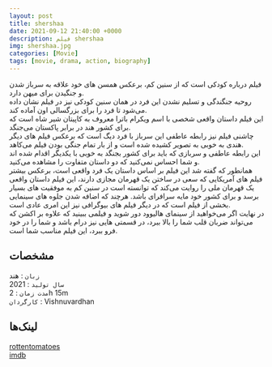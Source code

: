 ```yaml
---
layout: post
title: shershaa
date: 2021-09-12 21:40:00 +0000
description: فیلم shershaa
img: shershaa.jpg
categories: [Movie]
tags: [movie, drama, action, biography]
---
```


فیلم درباره کودکی است که از سنین کم، برعکس همسن های خود علاقه به سرباز شدن و جنگیدن برای میهن دارد.  
روحیه جنگندگی و تسلیم نشدن این فرد در همان سنین کودکی نیز در فیلم نشان داده می‌شود تا فرد را برای بزرگسالی اون آماده کند.  
این فیلم داستان واقعی شخصی با اسم ویکرام باترا معروف به کاپیتان شیر شاه است که برای کشور هند در برابر پاکستان می‌جنگد.  
چاشنی فیلم نیز رابطه عاطفی این سرباز با فرد دیگ است که برعکس فیلم های دیگر هندی به خوبی به تصویر کشیده شده است و از بار تمام جنگی بودن فیلم می‌کاهد.  
این رابطه عاطفی و سربازی که باید برای کشور بجنگد به خوبی با یکدیگر اقدام شده اند و شما احساس نمی‌کنید که دو داستان متفاوت را مشاهده می‌کنید.  
همانطور که گفته شد این فیلم بر اساس داستان یک فرد واقعی است، برعکس بیشتر فیلم های آمریکایی که سعی در ساختن یک قهرمان مجازی دارند، این فیلم داستان واقعی یک قهرمان ملی را روایت می‌کند که توانسته است در سنین کم به موفقیت های بسیار برسد و برای کشور خود مایه سرافرای باشد. هرچند که اضافه شدن جلوه های سینمایی بخشی از فیلم است که در دیگر فیلم های بیوگرافی نیز این امری عادی است.  
در نهایت اگر می‌خواهید از سینمای هالیوود دور شوید و فیلمی ببینید که علاوه بر اکشن که می‌تواند ضربان قلب شما را بالا ببرد، در قسمتی هایی نیز درام باشد و شما را در خود فرو ببرد، این فیلم مناسب شما است.  

## مشخصات

`زبان` : هند  
`سال تولید` : 2021  
`مدت زمان` : 2h 15m  
`کارگردان` : Vishnuvardhan  

## لینک‌ها

[rottentomatoes](https://www.rottentomatoes.com/m/shershaah)  
[imdb](https://www.imdb.com/title/tt10295212/)